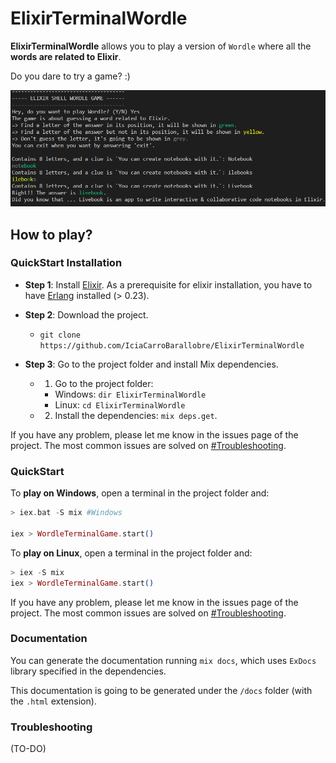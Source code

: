 # ElixirTerminalWordle

**ElixirTerminalWordle** allows you to play a version of ``Wordle`` where all the **words are related to Elixir**.

Do you dare to try a game? :) 

![Example of match](images/Exampleofgame.png)

## How to play?

### QuickStart Installation

- **Step 1**: Install [Elixir](https://elixir-lang.org/install.html). As a prerequisite for elixir installation, you have to have [Erlang](https://www.erlang.org/downloads.html) installed (> 0.23).

- **Step 2**: Download the project. 
  - `git clone https://github.com/IciaCarroBarallobre/ElixirTerminalWordle`
- **Step 3**: Go to the project folder and install Mix dependencies.
  - 1. Go to the project folder:
    - Windows: ``dir ElixirTerminalWordle``
    - Linux: `cd ElixirTerminalWordle`
  - 2. Install the dependencies: `mix deps.get`.

If you have any problem, please let me know in the issues page of the project. The most common issues are solved on [#Troubleshooting](#troubleshooting).

### QuickStart

To **play on Windows**, open a terminal in the project folder and:

```elixir
> iex.bat -S mix #Windows

iex > WordleTerminalGame.start()
```

To **play on Linux**, open a terminal in the project folder and:

```elixir
> iex -S mix 
iex > WordleTerminalGame.start()
```

If you have any problem, please let me know in the issues page of the project. The most common issues are solved on [#Troubleshooting](#troubleshooting).

### Documentation

You can generate the documentation running `mix docs`, which uses `ExDocs` library specified in the dependencies.

This documentation is going to be generated under the `/docs` folder (with the `.html` extension).

### Troubleshooting

(TO-DO)
